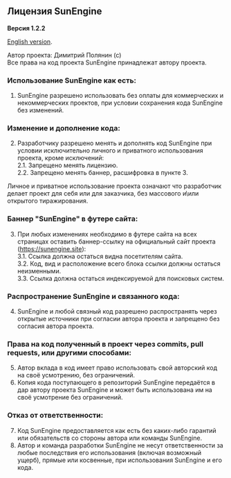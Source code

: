 ## Лицензия SunEngine
**Версия 1.2.2**  
  
[English version](LICENSE.md).  
  
Автор проекта: Димитрий Полянин (с)  
Все права на код проекта SunEngine принадлежат автору проекта.  
### Использование SunEngine как есть:
1. SunEngine разрешено использовать без оплаты для коммерческих и некоммерческих проектов, при условии сохранения кода SunEngine без изменений.
### Изменение и дополнение кода:
2. Разработчику разрешено менять и дополнять код SunEngine при условии исключительно личного и приватного использования проекта, кроме исключений:    
 2.1. Запрещено менять лицензию.  
 2.2. Запрещено менять баннер, расшифровка в пункте 3.  

Личное и приватное использование проекта означают что разработчик делает проект для себя или для заказчика, без массового и\или открытого тиражирования.
### Баннер "SunEngine" в футере сайта:
3. При любых изменениях необходимо в футере сайта на всех страницах оставить баннер-ссылку на официальный сайт проекта (https://sunengine.site):  
   3.1. Ссылка должна остаться видна посетителям сайта.  
   3.2. Код, вид и расположение всего блока ссылки должны остаться неизменными.  
   3.3. Ссылка должна остаться индексируемой для поисковых систем.  
### Распространение SunEngine и связанного кода:
4. SunEngine и любой связный код разрешено распространять через открытые источники при согласии автора проекта и запрещено без согласия автора проекта.
### Права на код полученный в проект через commits, pull requests, или другими способами:
5. Автор вклада в код имеет право использовать свой авторский код на своё усмотрению, без ограничений.
6. Копия кода поступающего в репозиторий SunEngine передаётся в дар автору проекта SunEngine и может быть использована им на своё усмотрение без ограничений.
### Отказ от ответственности:
7. Код SunEngine предоставляется как есть без каких-либо гарантий или обязательств со стороны автора или команды SunEngine.
8. Автор и команда разработки SunEngine не несут ответственности за любые последствия его использования (включая возможный ущерб), прямые или косвенные, при использования SunEngine и его кода.
 
